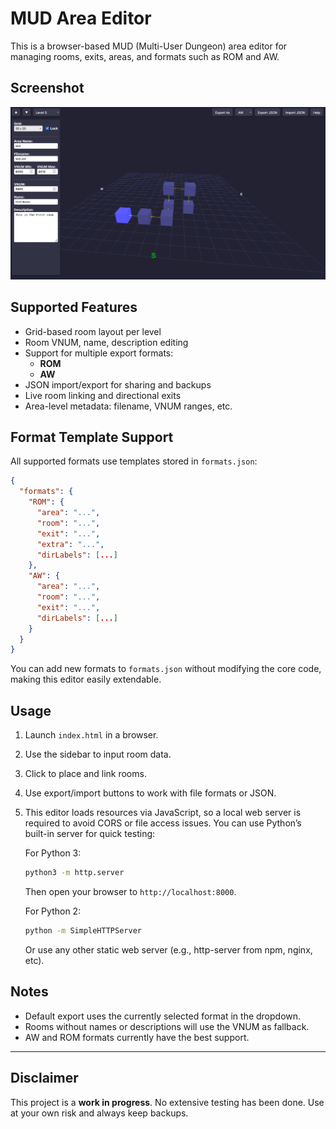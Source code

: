 # MUD Area Editor

This is a browser-based MUD (Multi-User Dungeon) area editor for managing rooms, exits, areas, and formats such as ROM and AW.

## Screenshot

![Screenshot of the MUD Area Editor](screenshot.png)

## Supported Features

- Grid-based room layout per level
- Room VNUM, name, description editing
- Support for multiple export formats:
  - **ROM**
  - **AW**
- JSON import/export for sharing and backups
- Live room linking and directional exits
- Area-level metadata: filename, VNUM ranges, etc.

## Format Template Support

All supported formats use templates stored in `formats.json`:

```json
{
  "formats": {
    "ROM": {
      "area": "...",
      "room": "...",
      "exit": "...",
      "extra": "...",
      "dirLabels": [...]
    },
    "AW": {
      "area": "...",
      "room": "...",
      "exit": "...",
      "dirLabels": [...]
    }
  }
}
```

You can add new formats to `formats.json` without modifying the core code, making this editor easily extendable.

## Usage

1. Launch `index.html` in a browser.
2. Use the sidebar to input room data.
3. Click to place and link rooms.
4. Use export/import buttons to work with file formats or JSON.
5. This editor loads resources via JavaScript, so a local web server is required to avoid CORS or file access issues. You can use Python’s built-in server for quick testing:

   For Python 3:
   ```bash
   python3 -m http.server
   ```

   Then open your browser to `http://localhost:8000`.

   For Python 2:
   ```bash
   python -m SimpleHTTPServer
   ```

   Or use any other static web server (e.g., http-server from npm, nginx, etc).

## Notes

- Default export uses the currently selected format in the dropdown.
- Rooms without names or descriptions will use the VNUM as fallback.
- AW and ROM formats currently have the best support.

---

## Disclaimer

This project is a **work in progress**. No extensive testing has been done. Use at your own risk and always keep backups.